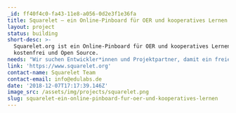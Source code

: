 ```yaml
---
_id: ff40f4c0-fa43-11e8-a056-0d2e3f1e36fa
title: Squarelet – ein Online-Pinboard für OER und kooperatives Lernen
layout: project
status: building
short-desc: >-
  Squarelet.org ist ein Online-Pinboard für OER und kooperatives Lernen,
  kostenfrei und Open Source.
needs: "Wir suchen Entwickler*innen und Projektpartner, damit ein freier Zugang zu Wissen mit selbstgesteuertem und kooperativem Lernen überall möglich ist. \r\n\r\nBis Ende 2018 konzentrieren wir uns auf die Entwicklung eines Prototypen für Desktopgeräte mit einfacher Live-Synchronisation und einem zugänglichen Design (vuetifyJS)."
link: 'https://www.squarelet.org'
contact-name: Squarelet Team
contact-email: info@edulabs.de
date: '2018-12-07T17:17:39.146Z'
image_src: /assets/img/projects/squarelet.png
slug: squarelet-ein-online-pinboard-fur-oer-und-kooperatives-lernen
---
```


